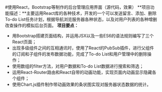#使用React，Bootstrap等制作的后台管理应用界面（源代码，效果）
**项目功能描述：**主要运用React库的各种技术，开发的一个可以发送留言、添加、删除To-do List任务计划，根据导航浏览服务器各种状态，以及对用户列表的各种增删改查操作的模拟后台页面。
**项目要点：**

- 用Bootstrap搭建页面结构，并运用JSX以及一些ES6的语法规则编写了三个React页面；
- 出现多级组件之间的互相通讯时，使用了React的PubSub插件，进行父组件的订阅和子组件的发布数据功能，完成了To-do List和用户管理中的删除操作；
- 使用数组的filter方法，对用户数据和To-do List数据进行搜索和筛选；
- 运用React-Router路由和React自带的动画功能，实现页面内动画显示隐藏各个组件；
- 使用Chart.js插件制作带动画效果的条状图实现对服务器状态数据的统计。
